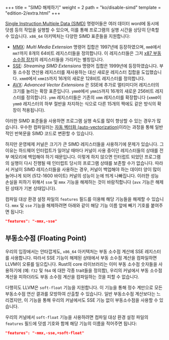 +++
title = "SIMD 해제하기"
weight = 2
path = "ko/disable-simd"
template = "edition-2/extra.html"
+++

[Single Instruction Multiple Data (SIMD)] 명령어들은 여러 데이터 word에 동시에 덧셈 등의 작업을 실행할 수 있으며, 이를 통해 프로그램의 실행 시간을 상당히 단축할 수 있습니다. `x86_64` 아키텍처는 다양한 SIMD 표준들을 지원합니다:

[Single Instruction Multiple Data (SIMD)]: https://en.wikipedia.org/wiki/SIMD

<!-- more -->

- [MMX]: _Multi Media Extension_ 명령어 집합은 1997년에 등장하였으며, `mm0`에서 `mm7`까지 8개의 64비트 레지스터들을 정의합니다. 이 레지스터들은 그저 [x87 부동 소수점 장치][x87 floating point unit]의 레지스터들을 가리키는 별칭입니다.
- [SSE]: _Streaming SIMD Extensions_ 명령어 집합은 1999년에 등장하였습니다. 부동 소수점 연산용 레지스터를 재사용하는 대신 새로운 레지스터 집합을 도입했습니다. `xmm0`에서 `xmm15`까지 16개의 새로운 128비트 레지스터를 정의합니다.
- [AVX]: _Advanced Vector Extensions_ 은 SSE에 추가로 멀티미디어 레지스터의 크기를 늘리는 확장 표준입니다. `ymm0`에서 `ymm15`까지 16개의 새로운 256비트 레지스터를 정의합니다. `ymm` 레지스터들은 기존의 `xmm` 레지스터를 확장합니다 (`xmm0`이 `ymm0` 레지스터의 하부 절반을 차지하는 식으로 다른 15개의 짝에도 같은 방식의 확장이 적용됩니다).

[MMX]: https://en.wikipedia.org/wiki/MMX_(instruction_set)
[x87 floating point unit]: https://en.wikipedia.org/wiki/X87
[SSE]: https://en.wikipedia.org/wiki/Streaming_SIMD_Extensions
[AVX]: https://en.wikipedia.org/wiki/Advanced_Vector_Extensions

이러한 SIMD 표준들을 사용하면 프로그램 실행 속도를 많이 향상할 수 있는 경우가 많습니다. 우수한 컴파일러는 [자동 벡터화 (auto-vectorization)][auto-vectorization]이라는 과정을 통해 일반적인 반복문을 SIMD 코드로 변환할 수 있습니다.

[auto-vectorization]: https://en.wikipedia.org/wiki/Automatic_vectorization

하지만 운영체제 커널은 크기가 큰 SIMD 레지스터들을 사용하기에 문제가 있습니다. 그 이유는 하드웨어 인터럽트가 일어날 때마다 커널이 사용 중이던 레지스터들의 상태를 전부 메모리에 백업해야 하기 때문입니다. 이렇게 하지 않으면 인터럽트 되었던 프로그램의 실행이 다시 진행될 때 인터럽트 당시의 프로그램 상태를 보존할 수가 없습니다. 따라서 커널이 SIMD 레지스터들을 사용하는 경우, 커널이 백업해야 하는 데이터 양이 많이 늘어나게 되어 (512-1600 바이트) 커널의 성능이 눈에 띄게 나빠집니다. 이러한 성능 손실을 피하기 위해서 `sse` 및 `mmx` 기능을 해제하는 것이 바람직합니다 (`avx` 기능은 해제된 상태가 기본 상태입니다).

컴파일 대상 환경 설정 파일의 `features` 필드를 이용해 해당 기능들을 해제할 수 있습니다. `mmx` 및 `sse` 기능을 해제하려면 아래와 같이 해당 기능 이름 앞에 빼기 기호를 붙여주면 됩니다:

```json
"features": "-mmx,-sse"
```

## 부동소수점 (Floating Point)

우리의 입장에서는 안타깝게도, `x86_64` 아키텍처는 부동 소수점 계산에 SSE 레지스터를 사용합니다. 따라서 SSE 기능이 해제된 상태에서 부동 소수점 계산을 컴파일하면 LLVM이 오류를 일으킵니다. Rust의 core 라이브러리는 이미 부동 소수점 숫자들을 사용하기에 (예: `f32` 및 `f64` 에 대한 각종 trait들을 정의함), 우리의 커널에서 부동 소수점 계산을 피하더라도 부동 소수점 계산을 컴파일하는 것을 피할 수 없습니다.

다행히도 LLVM은 `soft-float` 기능을 지원합니다. 이 기능을 통해 정수 계만으로 모든 부동소수점 연산 결과를 모방하여 산출할 수 있습니다. 일반 부동소수점 계산보다는 느리겠지만, 이 기능을 통해 우리의 커널에서도 SSE 기능 없이 부동소수점을 사용할 수 있습니다. 

우리의 커널에서 `soft-float` 기능을 사용하려면 컴파일 대상 환경 설정 파일의 `features` 필드에 덧셈 기호와 함께 해당 기능의 이름을 적어주면 됩니다:

```json
"features": "-mmx,-sse,+soft-float"
```

